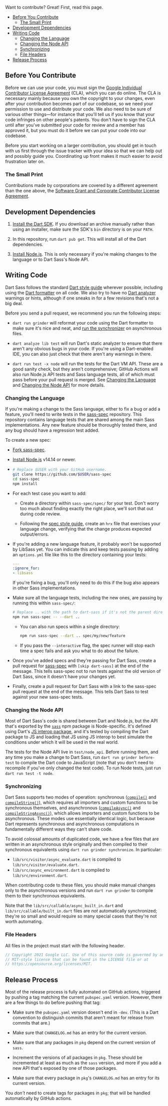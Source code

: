 Want to contribute? Great! First, read this page.

* [Before You Contribute](#before-you-contribute)
  * [The Small Print](#the-small-print)
* [Development Dependencies](#development-dependencies)
* [Writing Code](#writing-code)
  * [Changing the Language](#changing-the-language)
  * [Changing the Node API](#changing-the-node-api)
  * [Synchronizing](#synchronizing)
  * [File Headers](#file-headers)
* [Release Process](#release-process)

## Before You Contribute

Before we can use your code, you must sign the
[Google Individual Contributor License Agreement][cla] (CLA), which you can do
online. The CLA is necessary mainly because you own the copyright to your
changes, even after your contribution becomes part of our codebase, so we need
your permission to use and distribute your code. We also need to be sure of
various other things—for instance that you'll tell us if you know that your code
infringes on other people's patents. You don't have to sign the CLA until after
you've submitted your code for review and a member has approved it, but you must
do it before we can put your code into our codebase.

[cla]: https://cla.developers.google.com/about/google-individual

Before you start working on a larger contribution, you should get in touch with
us first through the issue tracker with your idea so that we can help out and
possibly guide you. Coordinating up front makes it much easier to avoid
frustration later on.

### The Small Print

Contributions made by corporations are covered by a different agreement than the
one above, the
[Software Grant and Corporate Contributor License Agreement][corporate cla].

[corporate cla]: https://developers.google.com/open-source/cla/corporate

## Development Dependencies

1. [Install the Dart SDK][]. If you download an archive manually rather than
   using an installer, make sure the SDK's `bin` directory is on your `PATH`.

2. In this repository, run `dart pub get`. This will install all of the Dart
   dependencies.

3. [Install Node.js][]. This is only necessary if you're making changes to the
  language or to Dart Sass's Node API.

[Install the Dart SDK]: https://www.dartlang.org/install
[Install Node.js]: https://nodejs.org/en/download/

## Writing Code

Dart Sass follows the standard [Dart style guide][] wherever possible, including
using the [Dart formatter][] on all code. We also try to have no
[Dart analyzer][] warnings or hints, although if one sneaks in for a few
revisions that's not a big deal.

[Dart style guide]: https://www.dartlang.org/guides/language/effective-dart
[Dart formatter]: https://github.com/dart-lang/dart_style#readme
[Dart analyzer]: https://www.dartlang.org/tools/analyzer

Before you send a pull request, we recommend you run the following steps:

* `dart run grinder` will reformat your code using the Dart formatter to make
  sure it's nice and neat, and [run the synchronizer](#synchronizing) on
  asynchronous files.

* `dart analyze lib test` will run Dart's static analyzer to ensure that there
  aren't any obvious bugs in your code. If you're using a Dart-enabled IDE, you
  can also just check that there aren't any warnings in there.

* `dart run test -x node` will run the tests for the Dart VM API. These are a
  good sanity check, but they aren't comprehensive; GitHub Actions will also run
  Node.js API tests and Sass language tests, all of which must pass before your
  pull request is merged. See [Changing the Language](#changing-the-language)
  and [Changing the Node API](#changing-the-node-api) for more details.

### Changing the Language

If you're making a change to the Sass language, either to fix a bug or add a
feature, you'll need to write tests in the [sass-spec][] repository. This
repository contains language tests that are shared among the main Sass
implementations. Any new feature should be thoroughly tested there, and any bug
should have a regression test added.

[sass-spec]: http://github.com/sass/sass-spec

To create a new spec:

* [Fork sass-spec](https://help.github.com/articles/fork-a-repo/).

* [Install Node.js][] v14.14 or newer.

* ```sh
  # Replace $USER with your GitHub username.
  git clone https://github.com/$USER/sass-spec
  cd sass-spec
  npm install
  ```

* For each test case you want to add:

  * Create a directory within `sass-spec/spec/` for your test. Don't worry too
    much about finding exactly the right place, we'll sort that out during code
    review.

  * Following the [spec style guide][], create an `hrx` file that exercises your
    language change, verifying that the change produces expected output/errors.

    [spec style guide]: https://github.com/sass/sass-spec/blob/master/STYLE_GUIDE.md

* If you're adding a new language feature, it probably won't be supported by
  LibSass yet. You can indicate this and keep tests passing by adding an
  `options.yml` file like this to the directory containing your tests:

  ```yaml
  ---
  :ignore_for:
  - libsass
  ```

  If you're fixing a bug, you'll only need to do this if the bug also appears
  in other Sass implementations.

* Make sure all the language tests, including the new ones, are passing by
  running this within `sass-spec/`:

  ```sh
  # Replace .. with the path to dart-sass if it's not the parent directory.
  npm run sass-spec -- --dart ..
  ```

  * You can also run specs within a single directory:

    ```sh
    npm run sass-spec --dart .. spec/my/new/feature
    ```

  * If you pass the `--interactive` flag, the spec runner will stop each time a
    spec fails and ask you what to do about the failure.

* Once you've added specs and they're passing for Dart Sass, create a pull
  request for [sass-spec][] with `[skip dart-sass]` at the end of the
  message. This tells sass-spec not to run tests against the old version of Dart
  Sass, since it doesn't have your changes yet.

* Finally, create a pull request for Dart Sass with a link to the sass-spec pull
  request at the end of the message. This tells Dart Sass to test against your
  new sass-spec tests.

### Changing the Node API

Most of Dart Sass's code is shared between Dart and Node.js, but the API that's
exported by the [`sass`][npm] npm package is Node-specific. It's defined using
Dart's [JS interop package][], and it's tested by compiling the Dart package to
JS and loading that JS using JS interop to best simulate the conditions under
which it will be used in the real world.

[npm]: https://www.npmjs.com/package/sass
[JS interop package]: https://pub.dartlang.org/packages/js

The tests for the Node API live in `test/node_api`. Before running them, and any
time you make a change to Dart Sass, run `dart run grinder before-test` to
compile the Dart code to JavaScript (note that you don't need to recompile if
you've only changed the test code). To run Node tests, just run
`dart run test -t node`.

### Synchronizing

Dart Sass supports two modes of operation: synchronous ([`compile()`][] and
[`compileString()`][]), which requires all importers and custom functions to be
synchronous themselves, and asynchronous ([`compileAsync()`][] and
[`compileStringAsync()`][]), which allows importers and custom functions to be
asynchronous. These modes use essentially identical logic, but because Dart
represents synchronous and asynchronous computations in fundamentally different
ways they can't share code.

[`compile()`]: https://www.dartdocs.org/documentation/sass/latest/sass/compile.html
[`compileString()`]: https://www.dartdocs.org/documentation/sass/latest/sass/compileString.html
[`compileAsync()`]: https://www.dartdocs.org/documentation/sass/latest/sass/compileAsync.html
[`compileStringAsync()`]: https://www.dartdocs.org/documentation/sass/latest/sass/compileStringAsync.html

To avoid colossal amounts of duplicated code, we have a few files that are
written in an asynchronous style originally and then compiled to their
synchronous equivalents using `dart run grinder synchronize`. In particular:

* `lib/src/visitor/async_evaluate.dart` is compiled to
  `lib/src/visitor/evaluate.dart`.
* `lib/src/async_environment.dart` is compiled to `lib/src/environment.dart`.

When contributing code to these files, you should make manual changes only to
the asynchronous versions and run `dart run grinder` to compile them to their
synchronous equivalents.

Note that the `lib/src/callable/async_built_in.dart` and
`lib/src/callable/built_in.dart` files are *not* automatically synchronized;
they're so small and would require so many special cases that they're not worth
automating.

### File Headers

All files in the project must start with the following header.

```dart
// Copyright 2021 Google LLC. Use of this source code is governed by an
// MIT-style license that can be found in the LICENSE file or at
// https://opensource.org/licenses/MIT.
```

## Release Process

Most of the release process is fully automated on GitHub actions, triggered by
pushing a tag matching the current `pubspec.yaml` version. However, there are a
few things to do before pushing that tag:

* Make sure the `pubspec.yaml` version doesn't end in `-dev`. (This is a Dart
  convention to distinguish commits that aren't meant for release from commits
  that are.)

* Make sure that `CHANGELOG.md` has an entry for the current version.

* Make sure that any packages in `pkg` depend on the current version of `sass`.

* Increment the versions of all packages in `pkg`. These should be incremented
  at least as much as the `sass` version, and more if you add a new API that's
  exposed by one of those packages.

* Make sure that every package in `pkg`'s `CHANGELOG.md` has an entry for its
  current version.

You *don't* need to create tags for packages in `pkg`; that will be handled
automatically by GitHub actions.
